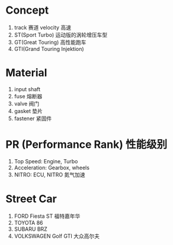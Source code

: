 # Concept

1. track 赛道 velocity 高速
2. ST(Sport Turbo) 运动版的涡轮增压车型
3. GT(Great Touring) 高性能跑车
4. GTI(Grand Touring Injektion)

# Material

1. input shaft
2. fuse 熔断器
3. valve 阀门
4. gasket 垫片
5. fastener 紧固件

# PR (Performance Rank) 性能级别

1. Top Speed: Engine, Turbo
2. Acceleration: Gearbox, wheels
3. NITRO: ECU, NITRO 氮气加速

# Street Car

1. FORD Fiesta ST 福特嘉年华
2. TOYOTA 86
3. SUBARU BRZ
4. VOLKSWAGEN Golf GTI 大众高尔夫
